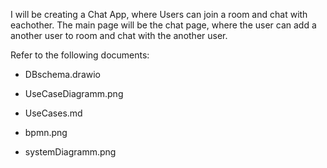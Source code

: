 I will be creating a Chat App, where Users can join a room and chat with eachother. The main page will be the chat page, where the user can add a another user to room and chat with the another user. 

Refer to the following documents:

- DBschema.drawio

- UseCaseDiagramm.png

- UseCases.md

- bpmn.png

- systemDiagramm.png
